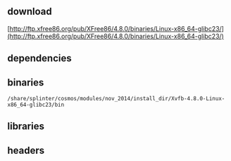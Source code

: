 ## download

[http://ftp.xfree86.org/pub/XFree86/4.8.0/binaries/Linux-x86_64-glibc23/](http://ftp.xfree86.org/pub/XFree86/4.8.0/binaries/Linux-x86_64-glibc23/)

## dependencies

## binaries

	
	/share/splinter/cosmos/modules/nov_2014/install_dir/Xvfb-4.8.0-Linux-x86_64-glibc23/bin

## libraries


## headers

